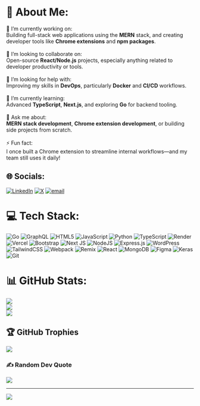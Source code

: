 # 💫 About Me:
🔭 I’m currently working on:  <br>Building full-stack web applications using the **MERN** stack, and creating developer tools like **Chrome extensions** and **npm packages**.<br><br>👯 I’m looking to collaborate on:  <br>Open-source **React/Node.js** projects, especially anything related to developer productivity or tools.<br><br>🤝 I’m looking for help with:  <br>Improving my skills in **DevOps**, particularly **Docker** and **CI/CD** workflows.<br><br>🌱 I’m currently learning:  <br>Advanced **TypeScript**, **Next.js**, and exploring **Go** for backend tooling.<br><br>💬 Ask me about:  <br>**MERN stack development**, **Chrome extension development**, or building side projects from scratch.<br><br>⚡ Fun fact:  <br>I once built a Chrome extension to streamline internal workflows—and my team still uses it daily!<br>


## 🌐 Socials:
[![LinkedIn](https://img.shields.io/badge/LinkedIn-%230077B5.svg?logo=linkedin&logoColor=white)](https://www.linkedin.com/in/athul-k-kumar-771389216-mern-stack/) [![X](https://img.shields.io/badge/X-black.svg?logo=X&logoColor=white)](https://x.com/AthulkKDev) [![email](https://img.shields.io/badge/Email-D14836?logo=gmail&logoColor=white)](mailto:athulkkumar5@gmail.com) 

# 💻 Tech Stack:
![Go](https://img.shields.io/badge/go-%2300ADD8.svg?style=flat&logo=go&logoColor=white) ![GraphQL](https://img.shields.io/badge/-GraphQL-E10098?style=flat&logo=graphql&logoColor=white) ![HTML5](https://img.shields.io/badge/html5-%23E34F26.svg?style=flat&logo=html5&logoColor=white) ![JavaScript](https://img.shields.io/badge/javascript-%23323330.svg?style=flat&logo=javascript&logoColor=%23F7DF1E) ![Python](https://img.shields.io/badge/python-3670A0?style=flat&logo=python&logoColor=ffdd54) ![TypeScript](https://img.shields.io/badge/typescript-%23007ACC.svg?style=flat&logo=typescript&logoColor=white) ![Render](https://img.shields.io/badge/Render-%46E3B7.svg?style=flat&logo=render&logoColor=white) ![Vercel](https://img.shields.io/badge/vercel-%23000000.svg?style=flat&logo=vercel&logoColor=white) ![Bootstrap](https://img.shields.io/badge/bootstrap-%238511FA.svg?style=flat&logo=bootstrap&logoColor=white) ![Next JS](https://img.shields.io/badge/Next-black?style=flat&logo=next.js&logoColor=white) ![NodeJS](https://img.shields.io/badge/node.js-6DA55F?style=flat&logo=node.js&logoColor=white) ![Express.js](https://img.shields.io/badge/express.js-%23404d59.svg?style=flat&logo=express&logoColor=%2361DAFB) ![WordPress](https://img.shields.io/badge/WordPress-%23117AC9.svg?style=flat&logo=WordPress&logoColor=white) ![TailwindCSS](https://img.shields.io/badge/tailwindcss-%2338B2AC.svg?style=flat&logo=tailwind-css&logoColor=white) ![Webpack](https://img.shields.io/badge/webpack-%238DD6F9.svg?style=flat&logo=webpack&logoColor=black) ![Remix](https://img.shields.io/badge/remix-%23000.svg?style=flat&logo=remix&logoColor=white) ![React](https://img.shields.io/badge/react-%2320232a.svg?style=flat&logo=react&logoColor=%2361DAFB) ![MongoDB](https://img.shields.io/badge/MongoDB-%234ea94b.svg?style=flat&logo=mongodb&logoColor=white) ![Figma](https://img.shields.io/badge/figma-%23F24E1E.svg?style=flat&logo=figma&logoColor=white) ![Keras](https://img.shields.io/badge/Keras-%23D00000.svg?style=flat&logo=Keras&logoColor=white) ![Git](https://img.shields.io/badge/git-%23F05033.svg?style=flat&logo=git&logoColor=white)
# 📊 GitHub Stats:
![](https://github-readme-stats.vercel.app/api?username=AthulKkumar&theme=merko&hide_border=false&include_all_commits=true&count_private=true)<br/>
![](https://nirzak-streak-stats.vercel.app/?user=AthulKkumar&theme=merko&hide_border=false)<br/>
![](https://github-readme-stats.vercel.app/api/top-langs/?username=AthulKkumar&theme=merko&hide_border=false&include_all_commits=true&count_private=true&layout=compact)

## 🏆 GitHub Trophies
![](https://github-profile-trophy.vercel.app/?username=AthulKkumar&theme=shadow_green&no-frame=false&no-bg=true&margin-w=4)

### ✍️ Random Dev Quote
![](https://quotes-github-readme.vercel.app/api?type=horizontal&theme=merko)

---
[![](https://visitcount.itsvg.in/api?id=AthulKkumar&icon=9&color=0)](https://visitcount.itsvg.in)

<!-- Proudly created with GPRM ( https://gprm.itsvg.in ) -->
